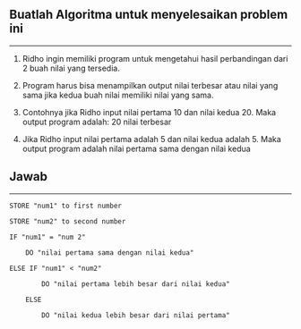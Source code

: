## Buatlah Algoritma untuk menyelesaikan problem ini
----------------------------------------------------------

1. Ridho ingin memiliki program untuk mengetahui hasil perbandingan dari 2
buah nilai yang tersedia.

2. Program harus bisa menampilkan output nilai terbesar atau nilai yang sama
jika kedua buah nilai memiliki nilai yang sama.

3. Contohnya jika Ridho input nilai pertama 10 dan nilai kedua 20. Maka
output program adalah: 20 nilai terbesar

4. Jika Ridho input nilai pertama adalah 5 dan nilai kedua adalah 5. Maka
output program adalah nilai pertama sama dengan nilai kedua

## Jawab
-----------------------------------------------------------

    STORE "num1" to first number

    STORE "num2" to second number

    IF "num1" = "num 2"

        DO "nilai pertama sama dengan nilai kedua"

    ELSE IF "num1" < "num2"
        
            DO "nilai pertama lebih besar dari nilai kedua"

        ELSE

            DO "nilai kedua lebih besar dari nilai pertama"